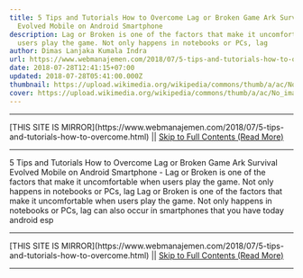 ```yaml
---
title: 5 Tips and Tutorials How to Overcome Lag or Broken Game Ark Survival
  Evolved Mobile on Android Smartphone
description: Lag or Broken is one of the factors that make it uncomfortable when
  users play the game. Not only happens in notebooks or PCs, lag
author: Dimas Lanjaka Kumala Indra
url: https://www.webmanajemen.com/2018/07/5-tips-and-tutorials-how-to-overcome.html
date: 2018-07-28T12:41:15+07:00
updated: 2018-07-28T05:41:00.000Z
thumbnail: https://upload.wikimedia.org/wikipedia/commons/thumb/a/ac/No_image_available.svg/2048px-No_image_available.svg.png
cover: https://upload.wikimedia.org/wikipedia/commons/thumb/a/ac/No_image_available.svg/2048px-No_image_available.svg.png
---
```


<hr/> [THIS SITE IS MIRROR](https://www.webmanajemen.com/2018/07/5-tips-and-tutorials-how-to-overcome.html) || <a href="https://www.webmanajemen.com/2018/07/5-tips-and-tutorials-how-to-overcome.html" rel="follow" class="button" id="read-more">Skip to Full Contents (Read More)</a> <hr/> 5 Tips and Tutorials How to Overcome Lag or Broken Game Ark Survival Evolved Mobile on Android Smartphone - Lag or Broken is one of the factors that make it uncomfortable when users play the game. Not only happens in notebooks or PCs, lag Lag or Broken is one of the factors that make it uncomfortable when users     play the game. Not only happens in notebooks or PCs, lag can also occur in     smartphones that you have today android esp <hr/> [THIS SITE IS MIRROR](https://www.webmanajemen.com/2018/07/5-tips-and-tutorials-how-to-overcome.html) || <a href="https://www.webmanajemen.com/2018/07/5-tips-and-tutorials-how-to-overcome.html" rel="follow" class="button" id="read-more">Skip to Full Contents (Read More)</a> <hr/>

<script>
    if (location.host.includes('dimaslanjaka12')) {
      location.replace('https://www.webmanajemen.com/2018/07/5-tips-and-tutorials-how-to-overcome.html');
    }
  </script>